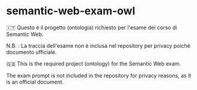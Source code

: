 # semantic-web-exam-owl
🇮🇹 Questo è il progetto (ontologia) richiesto per l'esame del corso di Semantic Web.

N.B. : La traccia dell'esame non è inclusa nel repository per privacy poiché documento ufficiale.

🇬🇧 This is the required project (ontology) for the Semantic Web exam.

The exam prompt is not included in the repository for privacy reasons, as it is an official document.
